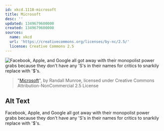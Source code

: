 ```yaml
---
id: xkcd.1118-microsoft
title: Microsoft
desc: ''
updated: 1349679600000
created: 1349679600000
sources:
  name: xkcd
  url: 'https://creativecommons.org/licenses/by-nc/2.5/'
  license: Creative Commons 2.5
---
```

![Facebook, Apple, and Google all got away with their monopolist power grabs because they don't have any 'S's in their names for critics to snarkily replace with '$'s.](https://imgs.xkcd.com/comics/microsoft.png)
> "[Microsoft](https://xkcd.com/1118/)", by Randall Munroe, licensed under Creative Commons Attribution-NonCommercial 2.5 License

## Alt Text
Facebook, Apple, and Google all got away with their monopolist power grabs because they don't have any 'S's in their names for critics to snarkily replace with '$'s.
